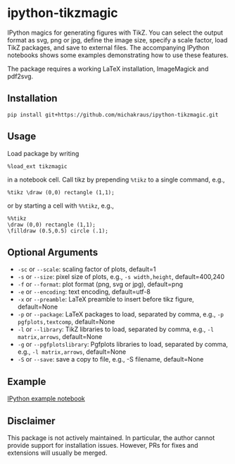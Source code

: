 # ipython-tikzmagic

IPython magics for generating figures with TikZ. You can select the output format as svg, png or jpg, define the image size, specify a scale factor, load TikZ packages, and save to external files. The accompanying IPython notebooks shows some examples demonstrating how to use these features.

The package requires a working LaTeX installation, ImageMagick and pdf2svg.

## Installation

```pip install git+https://github.com/michakraus/ipython-tikzmagic.git```

## Usage

Load package by writing
```
%load_ext tikzmagic
```
in a notebook cell.
Call tikz by prepending `%tikz` to a single command, e.g.,
```
%tikz \draw (0,0) rectangle (1,1);
```
or by starting a cell with `%%tikz`, e.g.,
```
%%tikz
\draw (0,0) rectangle (1,1);
\filldraw (0.5,0.5) circle (.1);
```

## Optional Arguments

- `-sc` or `--scale`: scaling factor of plots, default=1
- `-s` or `--size`: pixel size of plots, e.g., `-s width,height`, default=400,240
- `-f` or `--format`: plot format (png, svg or jpg), default=png
- `-e` or `--encoding`: text encoding, default=utf-8
- `-x` or `--preamble`: LaTeX preamble to insert before tikz figure, default=None
- `-p` or `--package`: LaTeX packages to load, separated by comma, e.g., `-p pgfplots,textcomp`, default=None
- `-l` or `--library`: TikZ libraries to load, separated by comma, e.g., `-l matrix,arrows`, default=None
- `-g` or `--pgfplotslibrary`: Pgfplots libraries to load, separated by comma, e.g., `-l matrix,arrows`, default=None
- `-S` or `--save`: save a copy to file, e.g., -S filename, default=None

## Example

[IPython example notebook](tikzmagic_test.ipynb)

## Disclaimer

This package is not actively maintained. In particular, the author cannot provide support for installation issues. However, PRs for fixes and extensions will usually be merged.
